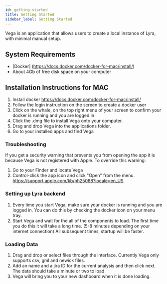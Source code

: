 ```yaml
---
id: getting-started
title: Getting Started
sidebar_label: Getting Started
---
```


Vega is an application that allows users to create a local instance of Lyra, with minimal manual setup.

## System Requirements

- [Docker] (https://docs.docker.com/docker-for-mac/install/)
- About 4Gb of free disk space on your computer

## Installation Instructions for MAC

1. Install docker https://docs.docker.com/docker-for-mac/install/
2. Follow the login instruction on the screen to create a docker user
3. Click on the whale, on the top right menu of your screen to confirm your docker is running and you are logged in.
4. Click the .dmg file to install Vega onto your computer.
5. Drag and drop Vega into the applications folder.
6. Go to your installed apps and find Vega

### Troubleshooting
If you get a security warning that prevents you from opening the app it is because Vega is not registered with Apple. To override this warning:
  1. Go to your Finder and locate Vega
  2. Control-click the app icon and click "Open" from the menu.
https://support.apple.com/kb/ph25088?locale=en_US

### Setting up Lyra backend

1. Every time you start Vega, make sure your docker is running and you are logged in. You can do this by checking the docker icon on your menu tray.
2. Start Vega and wait for the all of the components to load. The first time you do this it will take a long time. (5-8 minutes depending on your internet connection) All subsequent times, startup will be faster.

### Loading Data

1. Drag and drop or select files through the interface. Currently Vega only supports csv, gml and newick files.
2. Add an name and a jira ID for the current analysis and then click next. The data should take a minute or two to load
3. Vega will bring you to your new dashboard when it is done loading.
